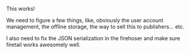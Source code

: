This works!

We need to figure a few things, like, obviously the user account management, the offline storage, the way to sell this to publishers... etc.

I also need to fix the JSON serialization in the firehoser and make sure firetail works awesomely well. 